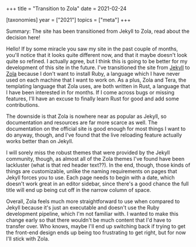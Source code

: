 +++
title = "Transition to Zola"
date = 2021-02-24

[taxonomies]
year = ["2021"]
topics = ["meta"]
+++

Summary: The site has been transitioned from Jekyll to Zola, read about the decision here!
<!-- more -->

Hello! If by some miracle you saw my site in the past couple of months, you'll notice that it looks quite different now, and that it maybe doesn't look quite so refined. I actually agree, but I think this is going to be better for my development of this site in the future. I've transitioned the site from [Jekyll](https://jekyllrb.com/) to [Zola](https://www.getzola.org/) because I don't want to install Ruby, a language which I have never used on each machine that I want to work on. As a plus, Zola and Tera, the templating language that Zola uses, are both written in Rust, a language that I have been interested in for months. If I come across bugs or missing features, I'll have an excuse to finally learn Rust for good and add some contributions.

The downside is that Zola is nowhere near as popular as Jekyll, so documentation and resources are far more scarce as well. The documentation on the official site is good enough for most things I want to do anyway, though, and I've found that the live reloading feature actually works better than on Jekyll. 

I will sorely miss the robust themes that were provided by the Jekyll community, though, as almost all of the Zola themes I've found have been lackluster (what is that red header text??). In the end, though, those kinds of things are customizable, unlike the naming requirements on pages that Jekyll forces you to use. Each page needs to begin with a date, which doesn't work great in an editor sidebar, since there's a good chance the full title will end up being cut off in the narrow column of space.

Overall, Zola feels much more straightforward to use when compared to Jekyll because it's just an executable and doesn't use the Ruby development pipeline, which I'm not familiar with. I wanted to make this change early so that there wouldn't be much content that I'd have to transfer over. Who knows, maybe I'll end up switching back if trying to get the front-end design ends up being too frustrating to get right, but for now I'll stick with Zola.